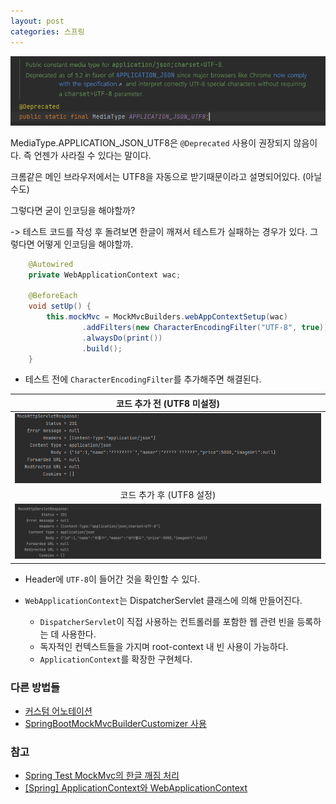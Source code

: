 ```yaml
---
layout: post
categories: 스프링
---
```


![APPLICATION_JSON_UTF8](/assets/img/UTF8.png)

MediaType.APPLICATION_JSON_UTF8은 `@Deprecated` 사용이 권장되지 않음이다. 즉 언젠가 사라질 수 있다는 말이다. 

크롬같은 메인 브라우저에서는 UTF8을 자동으로 받기때문이라고 설명되어있다. (아닐수도)

그렇다면 굳이 인코딩을 해야할까? 

-> 테스트 코드를 작성 후 돌려보면 한글이 깨져서 테스트가 실패하는 경우가 있다. 그렇다면 어떻게 인코딩을 해야할까. 

```java
    @Autowired
    private WebApplicationContext wac;

    @BeforeEach
    void setUp() {
        this.mockMvc = MockMvcBuilders.webAppContextSetup(wac)
                .addFilters(new CharacterEncodingFilter("UTF-8", true))
                .alwaysDo(print())
                .build();
    }
```
- 테스트 전에 `CharacterEncodingFilter`를 추가해주면 해결된다. 

|코드 추가 전 (UTF8 미설정)|
| :---: |
|![UTF8미설정](/assets/img/UTF8미설정.png)|
|코드 추가 후 (UTF8 설정)|
|![UTF8설정](/assets/img/UTF8설정.png)|

- Header에 `UTF-8`이 들어간 것을 확인할 수 있다. 

- `WebApplicationContext`는 DispatcherServlet 클래스에 의해 만들어진다. 
  - `DispatcherServlet`이 직접 사용하는 컨트롤러를 포함한 웹 관련 빈을 등록하는 데 사용한다. 
  - 독자적인 컨텍스트들을 가지며 root-context 내 빈 사용이 가능하다. 
  - `ApplicationContext`를 확장한 구현체다.


### 다른 방법들 
- [커스텀 어노테이션](https://jehuipark.github.io/spring/boot-2-2-x-mock-mvc-encoding-issue)
- [SpringBootMockMvcBuilderCustomizer 사용](https://pompitzz.github.io/blog/Spring/MockMvc_Encoding.html#%E1%84%8B%E1%85%A8%E1%84%89%E1%85%B5)

### 참고 
- [Spring Test MockMvc의 한글 깨짐 처리](https://velog.io/@lsj8367/Spring-Test-MockMvc%EC%9D%98-%ED%95%9C%EA%B8%80-%EA%B9%A8%EC%A7%90-%EC%B2%98%EB%A6%AC)
- [[Spring] ApplicationContext와 WebApplicationContext](https://kingofbackend.tistory.com/78)

